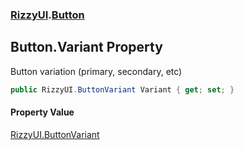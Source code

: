 ### [RizzyUI](RizzyUI 'RizzyUI').[Button](RizzyUI.Button 'RizzyUI.Button')

## Button.Variant Property

Button variation (primary, secondary, etc)

```csharp
public RizzyUI.ButtonVariant Variant { get; set; }
```

#### Property Value
[RizzyUI.ButtonVariant](https://docs.microsoft.com/en-us/dotnet/api/RizzyUI.ButtonVariant 'RizzyUI.ButtonVariant')